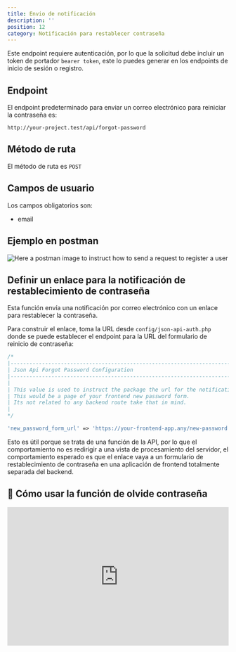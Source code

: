```yaml
---
title: Envio de notificación
description: ''
position: 12
category: Notificación para restablecer contraseña
---
```


<alert type="warning">

Este endpoint requiere autenticación, por lo que la solicitud debe incluir un token de portador `bearer token`, este lo puedes generar en los endpoints de inicio de sesión o registro.

</alert>

## Endpoint

El endpoint predeterminado para enviar un correo electrónico para reiniciar la contraseña es:

```
http://your-project.test/api/forgot-password
```

## Método de ruta

El método de ruta es `POST`

## Campos de usuario

Los campos obligatorios son:

- email

## Ejemplo en postman

![Here a postman image to instruct how to send a request to register a user](/json-api-auth-docs/images/postman-forgot-password-screenshot.png)

## Definir un enlace para la notificación de restablecimiento de contraseña

Esta función envía una notificación por correo electrónico con un enlace para restablecer la contraseña.

Para construir el enlace, toma la URL desde `config/json-api-auth.php` donde se puede establecer el endpoint para la URL del formulario de reinicio de contraseña:

```php
/*
|--------------------------------------------------------------------------
| Json Api Forgot Password Configuration
|--------------------------------------------------------------------------
|
| This value is used to instruct the package the url for the notification
| This would be a page of your frontend new password form.
| Its not related to any backend route take that in mind.
|
*/

'new_password_form_url' => 'https://your-frontend-app.any/new-password',
```

Esto es útil porque se trata de una función de la API, por lo que el comportamiento no es redirigir a una vista de procesamiento del servidor, el comportamiento esperado es que el enlace vaya a un formulario de restablecimiento de contraseña en una aplicación de frontend totalmente separada del backend.

## 🍿 Cómo usar la función de olvide contraseña

<iframe style="width: 100%" height="315" src="https://www.youtube.com/embed/hEoqL0MHRp4" frameborder="0" allow="accelerometer; autoplay; clipboard-write; encrypted-media; gyroscope; picture-in-picture" allowfullscreen></iframe>